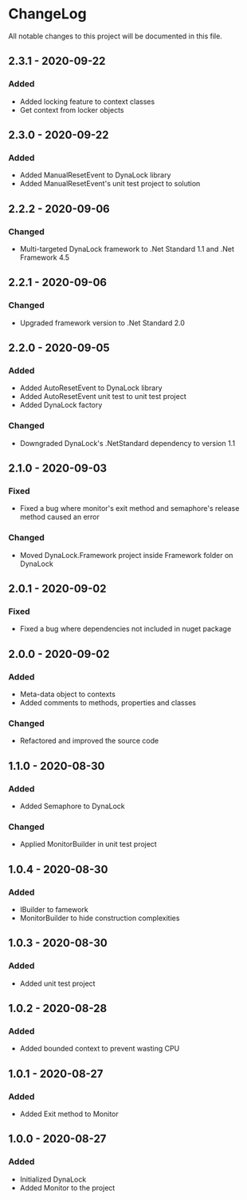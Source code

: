 
# ChangeLog
All notable changes to this project will be documented in this file.

## 2.3.1 - 2020-09-22
### Added
-	Added locking feature to context classes
-	Get context from locker objects

## 2.3.0 - 2020-09-22
### Added
-	Added ManualResetEvent to DynaLock library
-	Added ManualResetEvent's unit test project to solution

## 2.2.2 - 2020-09-06
### Changed
-	Multi-targeted DynaLock framework to .Net Standard 1.1 and .Net Framework 4.5

## 2.2.1 - 2020-09-06
### Changed
-	Upgraded framework version to .Net Standard 2.0

## 2.2.0 - 2020-09-05
### Added
-	Added AutoResetEvent to DynaLock library
-	Added AutoResetEvent unit test to unit test project
-	Added DynaLock factory

### Changed
-	Downgraded DynaLock's .NetStandard dependency to version 1.1

## 2.1.0 - 2020-09-03
### Fixed
-	Fixed a bug where monitor's exit method and semaphore's release method caused an error
### Changed
-	Moved DynaLock.Framework project inside Framework folder on DynaLock

## 2.0.1 - 2020-09-02
### Fixed
-	Fixed a bug where dependencies not included in nuget package

## 2.0.0 - 2020-09-02
### Added
-	Meta-data object to contexts
-	Added comments to methods, properties and classes

### Changed
- Refactored and improved the source code

## 1.1.0 - 2020-08-30
### Added
- Added Semaphore to DynaLock

### Changed
- Applied MonitorBuilder in unit test project

## 1.0.4 - 2020-08-30
### Added
- IBuilder to famework
- MonitorBuilder to hide construction complexities

## 1.0.3 - 2020-08-30
### Added
- Added unit test project

## 1.0.2 - 2020-08-28
### Added
- Added bounded context to prevent wasting CPU

## 1.0.1 - 2020-08-27
### Added
- Added Exit method to Monitor

## 1.0.0 - 2020-08-27
### Added
- Initialized DynaLock
- Added Monitor to the project
